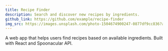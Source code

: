 ```yaml
---
title: Recipe Finder
description: Search and discover new recipes by ingredients.
github_link: https://github.com/example/recipe-finder
img_src: https://images.unsplash.com/photo-1504674900247-0877df9cc836?auto=format&fit=crop&w=400&q=80
---
```


A web app that helps users find recipes based on available ingredients. Built with React and Spoonacular API.
